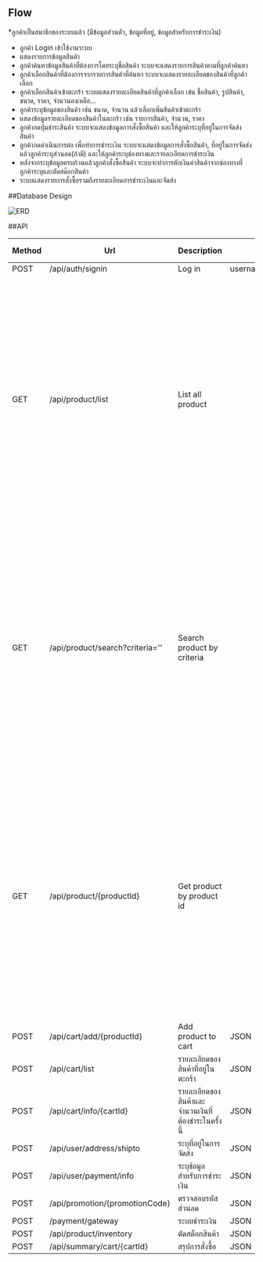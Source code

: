 ## Flow
*ลูกค้าเป็นสมาชิกของระบบแล้ว (มีข้อมูลส่วนตัว, ข้อมูลที่อยู่, ข้อมูลสำหรับการชำระเงิน)
* ลูกค้า Login เข้าใช้งานระบบ
* แสดงรายการข้อมูลสินค้า
* ลูกค้าค้นหาข้อมูลสินค้าที่ต้องการโดยระบุชื่อสินค้า ระบบจะแสดงรายการสินค้าตามที่ลูกค้าค้นหา
* ลูกค้าเลือกสินค้าที่ต้องการจากรายการสินค้าที่ค้นหา ระบบจะแสดงรายละเอียดของสินค้าที่ลูกค้าเลือก
* ลูกค้าเลือกสินค้าเข้าตะกร้า ระบบแสดงรายละเอียดสินค้าที่ลูกค้าเลือก เช่น ชื่อสินค้า, รูปสินค้า, ขนาด, ราคา, จำนวนคงเหลือ...
* ลูกค้าระบุข้อมูลของสินค้า เช่น ขนาด, จำนวน แล้วเลือกเพิ่มสินค้าเข้าตะกร้า
* แสดงข้อมูลรายละเอียดของสินค้าในตะกร้า เช่น รายการสินค้า, จำนวน, ราคา
* ลูกค้ากดปุ่มชำระสินค้า ระบบจะแสดงข้อมูลการสั่งซื้อสินค้า และให้ลูกค้าระบุที่อยู่ในการจัดส่งสินค้า
* ลูกค้ากดดำเนินการต่อ เพื่อทำการชำระเงิน ระบบจะแสดงข้อมูลการสั่งซื้อสินค้า, ที่อยู่ในการจัดส่ง แล้วลูกค้าระบุส่วนลด(ถ้ามี) และให้ลูกค้าระบุช่องทางและรายละเอียดการชำระเงิน
* หลังจากระบุข้อมูลครบถ้วนแล้วลูกค้าสั่งซื้อสินค้า ระบบจะทำการหักเงินค่าสินค้าจากช่องทางที่ลูกค้าระบุและตัดสต๊อกสินค้า
* ระบบแสดงรายการสั่งซื้อรวมถึงรายละเอียดการชำระเงินและจัดส่ง

##Database Design

<img src="https://user-images.githubusercontent.com/5071334/155875265-59cfab46-8fc6-43d9-aada-576e33870ad0.png" alt="ERD" title="Database Design">

##API
<table role="table">
<thead>
<tr>
<th>Method</th>
<th>Url</th>
<th>Description</th>
<th>Sample Valid Request Body</th>
<th>Sample Valid Response Body</th>
</tr>
</thead>
<tbody>
<tr>
<td>POST</td>
<td>/api/auth/signin</td>
<td>Log in</td>
<td>username='test'&password:'secretPassword'</td>
<td>Jwt TOKEN</td>
</tr>
<tr>
<td>GET</td>
<td>/api/product/list</td>
<td>List all product</td>
<td></td>
<td>[{
        "id": 2,
        "price": 3990.0,
        "name": "NMD R1 V2 “White GoldClub”",
        "desc": "รองเท้าผ้าใบแฟชั่น NMD R1 V2 “White GoldClub”",
        "createdAt": "2022-02-26T06:24:30.189+00:00",
        "modifiedAt": null,
        "deletedAt": null,
        "productCategory": {
            "id": 1,
            "name": "รองเท้า",
            "desc": "หมวดหมู่รองเท้า",
            "createdAt": "2022-02-26T06:24:30.182+00:00",
            "modifiedAt": null,
            "deletedAt": null
        },
        "productInventory": {
            "id": 3,
            "quantity": 13,
            "createdAt": "2022-02-26T06:24:30.188+00:00",
            "modifiedAt": null,
            "deletedAt": null
        },
        "product": null,
        "discountId": null,
        "sku": ""
    },...
]</td>
</tr>
<tr>
<td>GET</td>
<td>/api/product/search?criteria=''</td>
<td>Search product by criteria</td>
<td></td>
<td>[{
        "id": 2,
        "price": 3990.0,
        "name": "NMD R1 V2 “White GoldClub”",
        "desc": "รองเท้าผ้าใบแฟชั่น NMD R1 V2 “White GoldClub”",
        "createdAt": "2022-02-26T06:24:30.189+00:00",
        "modifiedAt": null,
        "deletedAt": null,
        "productCategory": {
            "id": 1,
            "name": "รองเท้า",
            "desc": "หมวดหมู่รองเท้า",
            "createdAt": "2022-02-26T06:24:30.182+00:00",
            "modifiedAt": null,
            "deletedAt": null
        },
        "productInventory": {
            "id": 3,
            "quantity": 13,
            "createdAt": "2022-02-26T06:24:30.188+00:00",
            "modifiedAt": null,
            "deletedAt": null
        },
        "product": null,
        "discountId": null,
        "sku": ""
    },...
]</td>
</tr>
<tr>
<td>GET</td>
<td>/api/product/{productId}</td>
<td>Get product by product id</td>
<td></td>
<td>{
        "id": 2,
        "price": 3990.0,
        "name": "NMD R1 V2 “White GoldClub”",
        "desc": "รองเท้าผ้าใบแฟชั่น NMD R1 V2 “White GoldClub”",
        "createdAt": "2022-02-26T06:24:30.189+00:00",
        "modifiedAt": null,
        "deletedAt": null,
        "productCategory": {
            "id": 1,
            "name": "รองเท้า",
            "desc": "หมวดหมู่รองเท้า",
            "createdAt": "2022-02-26T06:24:30.182+00:00",
            "modifiedAt": null,
            "deletedAt": null
        },
        "productInventory": {
            "id": 3,
            "quantity": 13,
            "createdAt": "2022-02-26T06:24:30.188+00:00",
            "modifiedAt": null,
            "deletedAt": null
        },
        "product": null,
        "discountId": null,
        "sku": ""
    }
</td>
</tr>
<tr>
<td>POST</td>
<td>/api/cart/add/{productId}</td>
<td>Add product to cart</td>
<td>JSON</td>
<td>JSON</td>
</tr>
<tr>
<td>POST</td>
<td>/api/cart/list</td>
<td>รายละเอียดของสินค้าที่อยู่ในตะกร้า</td>
<td>JSON</td>
<td>JSON</td>
</tr>
<tr>
<td>POST</td>
<td>/api/cart/info/{cartId}</td>
<td>รายละเอียดของสินค้าและจำนวนเงินที่ต้องชำระในครั้งนี้</td>
<td>JSON</td>
<td>JSON</td>
</tr>
<tr>
<td>POST</td>
<td>/api/user/address/shipto</td>
<td>ระบุที่อยู่ในการจัดส่ง</td>
<td>JSON</td>
<td>JSON</td>
</tr>
<tr>
<td>POST</td>
<td>/api/user/payment/info</td>
<td>ระบุข้อมูลสำหรับการชำระเงิน</td>
<td>JSON</td>
<td>JSON</td>
</tr>
<tr>
<td>POST</td>
<td>/api/promotion/{promotionCode}</td>
<td>ตรวจสอบรหัสส่วนลด</td>
<td>JSON</td>
<td>JSON</td>
</tr>
<tr>
<td>POST</td>
<td>/payment/gateway</td>
<td>ระบบชำระเงิน</td>
<td>JSON</td>
<td>JSON</td>
</tr>
<tr>
<td>POST</td>
<td>/api/product/inventory</td>
<td>ตัดสต็อกสินค้า</td>
<td>JSON</td>
<td>JSON</td>
</tr>
<tr>
<td>POST</td>
<td>/api/summary/cart/{cartId}</td>
<td>สรุปการสั่งซื้อ</td>
<td>JSON</td>
<td>JSON</td>
</tr>
</tbody>
</table>

